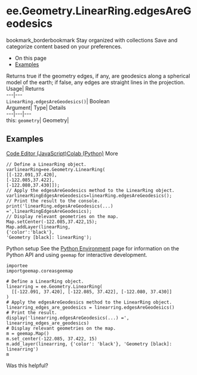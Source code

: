  
#  ee.Geometry.LinearRing.edgesAreGeodesics 
bookmark_borderbookmark Stay organized with collections  Save and categorize content based on your preferences.
  * On this page
  * [Examples](https://developers.google.com/earth-engine/apidocs/ee-geometry-linearring-edgesaregeodesics#examples)


Returns true if the geometry edges, if any, are geodesics along a spherical model of the earth; if false, any edges are straight lines in the projection. 
Usage| Returns  
---|---  
`LinearRing.edgesAreGeodesics()`| Boolean  
Argument| Type| Details  
---|---|---  
this: `geometry`| Geometry|   
## Examples
[Code Editor (JavaScript)](https://developers.google.com/earth-engine/apidocs/ee-geometry-linearring-edgesaregeodesics#code-editor-javascript-sample)[Colab (Python)](https://developers.google.com/earth-engine/apidocs/ee-geometry-linearring-edgesaregeodesics#colab-python-sample) More
```
// Define a LinearRing object.
varlinearRing=ee.Geometry.LinearRing(
[[-122.091,37.420],
[-122.085,37.422],
[-122.080,37.430]]);
// Apply the edgesAreGeodesics method to the LinearRing object.
varlinearRingEdgesAreGeodesics=linearRing.edgesAreGeodesics();
// Print the result to the console.
print('linearRing.edgesAreGeodesics(...) =',linearRingEdgesAreGeodesics);
// Display relevant geometries on the map.
Map.setCenter(-122.085,37.422,15);
Map.addLayer(linearRing,
{'color':'black'},
'Geometry [black]: linearRing');
```
Python setup
See the [ Python Environment](https://developers.google.com/earth-engine/guides/python_install) page for information on the Python API and using `geemap` for interactive development.
```
importee
importgeemap.coreasgeemap
```
```
# Define a LinearRing object.
linearring = ee.Geometry.LinearRing(
  [[-122.091, 37.420], [-122.085, 37.422], [-122.080, 37.430]]
)
# Apply the edgesAreGeodesics method to the LinearRing object.
linearring_edges_are_geodesics = linearring.edgesAreGeodesics()
# Print the result.
display('linearring.edgesAreGeodesics(...) =', linearring_edges_are_geodesics)
# Display relevant geometries on the map.
m = geemap.Map()
m.set_center(-122.085, 37.422, 15)
m.add_layer(linearring, {'color': 'black'}, 'Geometry [black]: linearring')
m
```

Was this helpful?
